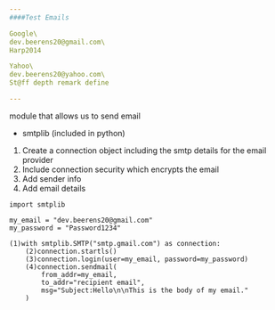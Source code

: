 ```yaml
---
####Test Emails

Google\
dev.beerens20@gmail.com\
Harp2014

Yahoo\
dev.beerens20@yahoo.com\
St@ff depth remark define

---
```



module that allows us to send email
- smtplib (included in python)

1. Create a connection object including the smtp details for the email provider
2. Include connection security which encrypts the email
3. Add sender info
4. Add email details
```
import smtplib

my_email = "dev.beerens20@gmail.com"
my_password = "Password1234"

(1)with smtplib.SMTP("smtp.gmail.com") as connection:
    (2)connection.startls()
    (3)connection.login(user=my_email, password=my_password)
    (4)connection.sendmail(
        from_addr=my_email,
        to_addr="recipient email",
        msg="Subject:Hello\n\nThis is the body of my email."
    )
```